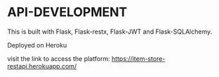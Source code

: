 # API-DEVELOPMENT

This is built with Flask, Flask-restx, Flask-JWT and Flask-SQLAlchemy.

Deployed on Heroku

visit the link to access the platform: https://item-store-restapi.herokuapp.com/
